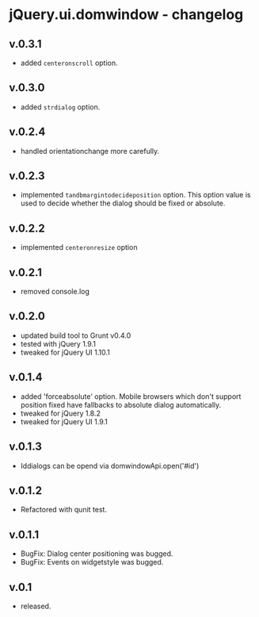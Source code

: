 # jQuery.ui.domwindow - changelog

## v.0.3.1

* added `centeronscroll` option.

## v.0.3.0

* added `strdialog` option.

## v.0.2.4

* handled orientationchange more carefully.

## v.0.2.3

* implemented `tandbmargintodecideposition` option. This option value is used to decide whether the dialog should be fixed or absolute.

## v.0.2.2

* implemented `centeronresize` option

## v.0.2.1

* removed console.log

## v.0.2.0

* updated build tool to Grunt v0.4.0
* tested with jQuery 1.9.1
* tweaked for jQuery UI 1.10.1

## v.0.1.4

* added 'forceabsolute' option. Mobile browsers which don't support position fixed have fallbacks to absolute dialog automatically.
* tweaked for jQuery 1.8.2
* tweaked for jQuery UI 1.9.1

## v.0.1.3

* Iddialogs can be opend via domwindowApi.open('#id')

## v.0.1.2

* Refactored with qunit test.

## v.0.1.1

* BugFix: Dialog center positioning was bugged.
* BugFix: Events on widgetstyle was bugged.

## v.0.1

* released.

